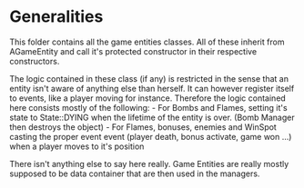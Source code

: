 # Generalities

This folder contains all the game entities classes. All of these inherit from AGameEntity and call it's protected constructor in their respective constructors.

The logic contained in these class (if any) is restricted in the sense that an entity isn't aware of anything else than herself. It can however register itself to events, like a player moving for instance.
Therefore the logic contained here consists mostly of the following:
    - For Bombs and Flames, setting it's state to State::DYING when the lifetime of the entity is over. (Bomb Manager then destroys the object)
    - For Flames, bonuses, enemies and WinSpot casting the proper event event (player death, bonus activate, game won ...) when a player moves to it's position

There isn't anything else to say here really. Game Entities are really mostly supposed to be data container that are then used in the managers.
